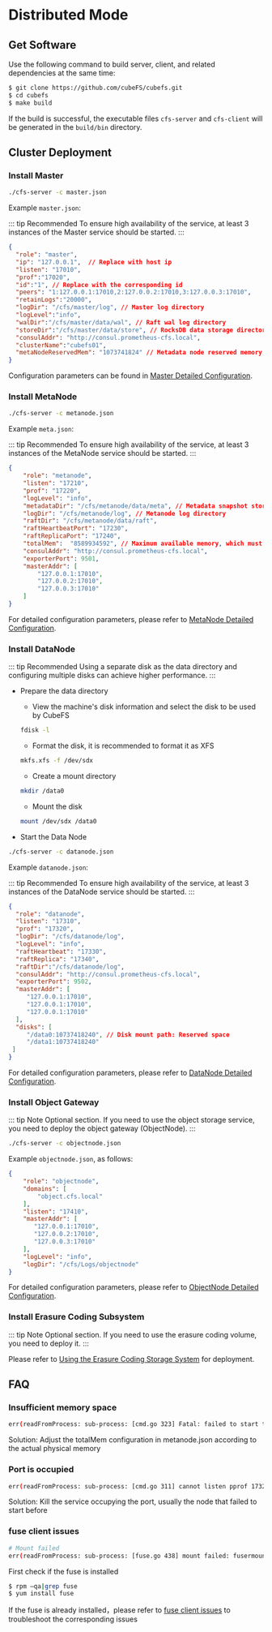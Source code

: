 # Distributed Mode

## Get Software

Use the following command to build server, client, and related dependencies at the same time:

``` bash
$ git clone https://github.com/cubeFS/cubefs.git
$ cd cubefs
$ make build
```

If the build is successful, the executable files `cfs-server` and `cfs-client` will be generated in the `build/bin` directory.

## Cluster Deployment

### Install Master

``` bash
./cfs-server -c master.json
```

Example `master.json`:

::: tip Recommended
To ensure high availability of the service, at least 3 instances of the Master service should be started.
:::

``` json
{
  "role": "master",
  "ip": "127.0.0.1",  // Replace with host ip
  "listen": "17010",
  "prof":"17020",
  "id":"1", // Replace with the corresponding id
  "peers": "1:127.0.0.1:17010,2:127.0.0.2:17010,3:127.0.0.3:17010",
  "retainLogs":"20000",
  "logDir": "/cfs/master/log", // Master log directory
  "logLevel":"info",
  "walDir":"/cfs/master/data/wal", // Raft wal log directory
  "storeDir":"/cfs/master/data/store", // RocksDB data storage directory
  "consulAddr": "http://consul.prometheus-cfs.local",
  "clusterName":"cubefs01",
  "metaNodeReservedMem": "1073741824" // Metadata node reserved memory, 1G
}
```

Configuration parameters can be found in [Master Detailed Configuration](../maintenance/configs/master.md).

### Install MetaNode

``` bash
./cfs-server -c metanode.json
```

Example `meta.json`:

::: tip Recommended
To ensure high availability of the service, at least 3 instances of the MetaNode service should be started.
:::

``` json
{
    "role": "metanode",
    "listen": "17210",
    "prof": "17220",
    "logLevel": "info",
    "metadataDir": "/cfs/metanode/data/meta", // Metadata snapshot storage directory
    "logDir": "/cfs/metanode/log", // Metanode log directory
    "raftDir": "/cfs/metanode/data/raft",
    "raftHeartbeatPort": "17230",
    "raftReplicaPort": "17240",
    "totalMem":  "8589934592", // Maximum available memory, which must be larger than metaNodeReservedMem
    "consulAddr": "http://consul.prometheus-cfs.local",
    "exporterPort": 9501,
    "masterAddr": [
        "127.0.0.1:17010",
        "127.0.0.2:17010",
        "127.0.0.3:17010"
    ]
}
```

For detailed configuration parameters, please refer to [MetaNode Detailed Configuration](../maintenance/configs/metanode.md).

### Install DataNode

::: tip Recommended
Using a separate disk as the data directory and configuring multiple disks can achieve higher performance.
:::

- Prepare the data directory
  - View the machine's disk information and select the disk to be used by CubeFS
   ``` bash
   fdisk -l
   ```
  - Format the disk, it is recommended to format it as XFS
   ``` bash
   mkfs.xfs -f /dev/sdx
   ```
  - Create a mount directory
   ``` bash
   mkdir /data0
   ```
  - Mount the disk
   ``` bash
   mount /dev/sdx /data0
   ```

- Start the Data Node

 ``` bash
./cfs-server -c datanode.json
```

Example `datanode.json`:

::: tip Recommended
To ensure high availability of the service, at least 3 instances of the DataNode service should be started.
:::

``` json
{
  "role": "datanode",
  "listen": "17310",
  "prof": "17320",
  "logDir": "/cfs/datanode/log",
  "logLevel": "info",
  "raftHeartbeat": "17330",
  "raftReplica": "17340",
  "raftDir":"/cfs/datanode/log",
  "consulAddr": "http://consul.prometheus-cfs.local",
  "exporterPort": 9502,
  "masterAddr": [
     "127.0.0.1:17010",
     "127.0.0.1:17010",
     "127.0.0.1:17010"
  ],
  "disks": [
     "/data0:10737418240", // Disk mount path: Reserved space
     "/data1:10737418240"
 ]
}
```

For detailed configuration parameters, please refer to [DataNode Detailed Configuration](../maintenance/configs/datanode.md).

### Install Object Gateway

::: tip Note
Optional section. If you need to use the object storage service, you need to deploy the object gateway (ObjectNode).
:::

``` bash
./cfs-server -c objectnode.json
```

Example `objectnode.json`, as follows:

``` json
{
    "role": "objectnode",
    "domains": [
        "object.cfs.local"
    ],
    "listen": "17410",
    "masterAddr": [
       "127.0.0.1:17010",
       "127.0.0.2:17010",
       "127.0.0.3:17010"
    ],
    "logLevel": "info",
    "logDir": "/cfs/Logs/objectnode"
}
```

For detailed configuration parameters, please refer to [ObjectNode Detailed Configuration](../maintenance/configs/objectnode.md).

### Install Erasure Coding Subsystem

::: tip Note
Optional section. If you need to use the erasure coding volume, you need to deploy it.
:::

Please refer to [Using the Erasure Coding Storage System](../user-guide/blobstore.md) for deployment.

## FAQ

### Insufficient memory space

``` bash
err(readFromProcess: sub-process: [cmd.go 323] Fatal: failed to start the CubeFS metanode daemon err bad totalMem config,Recommended to be configured as 80 percent of physical machine memory
```

Solution: Adjust the totalMem configuration in metanode.json according to the actual physical memory

### Port is occupied

``` bash
err(readFromProcess: sub-process: [cmd.go 311] cannot listen pprof 17320 err listen tcp :17320: bind: address already in use
```

Solution: Kill the service occupying the port, usually the node that failed to start before

### fuse client issues

``` bash
# Mount failed
err(readFromProcess: sub-process: [fuse.go 438] mount failed: fusermount: exec: "fusermount": executable file not found in $PATH)
```

First check if the fuse is installed

``` bash
$ rpm –qa|grep fuse
$ yum install fuse
```

If the fuse is already installed，please refer to [fuse client issues](../faq/fuse.md) to troubleshoot the corresponding issues